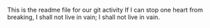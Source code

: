 This is the readme file for our git activity
If I can stop one heart from breaking, I shall not live in vain;
I shall not live in vain.